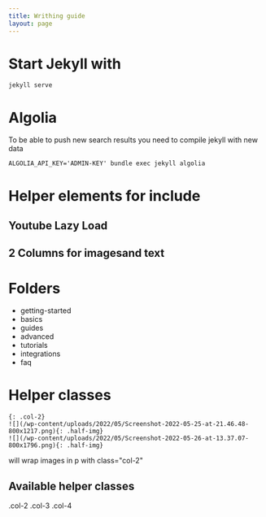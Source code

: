 ```yaml
---
title: Writhing guide
layout: page
---
```


# Start Jekyll with 
```
jekyll serve
```

# Algolia

To be able to push new search results you need to compile jekyll with new data

```
ALGOLIA_API_KEY='ADMIN-KEY' bundle exec jekyll algolia
```

# Helper elements for include

## Youtube Lazy Load

## 2 Columns for imagesand text


# Folders

- getting-started
- basics
- guides
- advanced
- tutorials
- integrations
- faq

# Helper classes 

```
{: .col-2}
![](/wp-content/uploads/2022/05/Screenshot-2022-05-25-at-21.46.48-800x1217.png){: .half-img}
![](/wp-content/uploads/2022/05/Screenshot-2022-05-26-at-13.37.07-800x1796.png){: .half-img}
```

will wrap images in p with class="col-2"

## Available helper classes

.col-2
.col-3
.col-4
